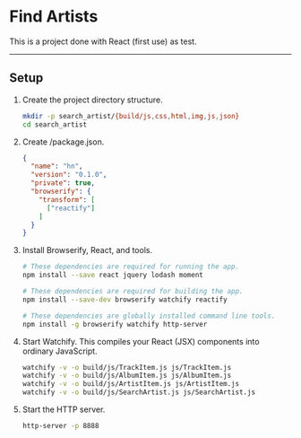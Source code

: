 Find Artists
===
This is a project done with React (first use) as test.

---
Setup
---
 1. Create the project directory structure.
    ```bash
    mkdir -p search_artist/{build/js,css,html,img,js,json}
    cd search_artist
    ```

 1. Create /package.json.
    ```json
    {
      "name": "hn",
      "version": "0.1.0",
      "private": true,
      "browserify": {
        "transform": [
          ["reactify"]
        ]
      }
    }
    ```

 1. Install Browserify, React, and tools.
    ```bash
    # These dependencies are required for running the app.
    npm install --save react jquery lodash moment

    # These dependencies are required for building the app.
    npm install --save-dev browserify watchify reactify

    # These dependencies are globally installed command line tools.
    npm install -g browserify watchify http-server

 1. Start Watchify. This compiles your React (JSX) components into ordinary JavaScript.
    ```bash
    watchify -v -o build/js/TrackItem.js js/TrackItem.js
    watchify -v -o build/js/AlbumItem.js js/AlbumItem.js
    watchify -v -o build/js/ArtistItem.js js/ArtistItem.js
    watchify -v -o build/js/SearchArtist.js js/SearchArtist.js
    ```

 1. Start the HTTP server.
    ```bash
    http-server -p 8888
    ```